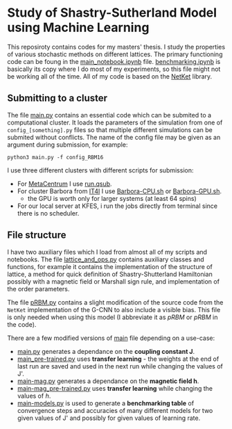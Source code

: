 # Study of Shastry-Sutherland Model using Machine Learning

This reposiroty contains codes for my masters' thesis. I study the properties of various stochastic methods on different lattices. The primary functioning code can be foung in the [main_notebook.ipynb](main_notebook.ipynb) file. [benchmarking.ipynb](benchmarking.ipynb) is basically its copy where I do most of my experiments, so this file might not be working all of the time. All of my code is based on the [NetKet](https://www.netket.org) library.

## Submitting to a cluster
The file [main.py](main.py) contains an essential code which can be submited to a computational cluster. It loads the parameters of the simulation from one of `config_[something].py` files so that multiple different simulations can be submited without conflicts. The name of the config file may be given as an argument during submission, for example:
```
python3 main.py -f config_RBM16
```
I use three different clusters with different scripts for submission:
- For [MetaCentrum](https://metavo.metacentrum.cz/) I use [run.qsub](run.qsub).
- For cluster Barbora from [IT4I](https://www.it4i.cz/) I use [Barbora-CPU.sh](Barbora-CPU.sh) or [Barbora-GPU.sh](Barbora-GPU.sh).
    - the GPU is worth only for larger systems (at least 64 spins)
- For our local server at KFES, i run the jobs directly from terminal since there is no scheduler.

## File structure
I have two auxiliary files which I load from almost all of my scripts and notebooks. The file [lattice_and_ops.py](lattice_and_ops.py) contains auxiliary classes and functions, for example it contains the implementation of the structure of lattice, a method for quick definition of Shastry-Shutterland Hamiltonian possibly with a magnetic field or Marshall sign rule, and implementation of the order parameters.

The file [pRBM.py](pRBM.py) contains a slight modification of the source code from the `NetKet` implementation of the G-CNN to also include a visible bias. This file is only needed when using this model (I abbreviate it as *pRBM* or *pRBM* in the code).

There are a few modified versions of [main](main.py) file depending on a use-case:
 - [main.py](main.py) generates a dependance on the **coupling constant J**.
 - [main_pre-trained.py](main_pre-trained.py) uses **transfer learning** - the weights at the end of last run are saved and used in the next run while changing the values of J'.
 - [main-mag.py](main-mag.py) generates a dependance on the **magnetic field h**.
 - [main-mag_pre-trained.py](main-mag_pre-trained.py) uses **transfer learning** while changing the values of $h$.
 - [main-models.py](main-models.py) is used to generate a **benchmarking table** of convergence steps and accuracies of many different models for two given values of J' and possibly for given values of learning rate.

